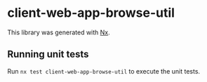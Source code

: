# client-web-app-browse-util

This library was generated with [Nx](https://nx.dev).

## Running unit tests

Run `nx test client-web-app-browse-util` to execute the unit tests.
